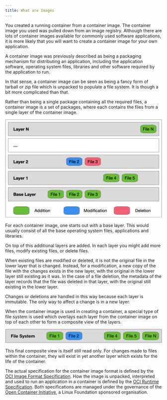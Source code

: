 ```yaml
---
title: What are Images
---
```


You created a running container from a container image. The container image you used was pulled down from an image registry. Although there are lots of container images available for commonly used software applications, it is more likely that you will want to create a container image for your own application.

A container image was previously described as being a packaging mechanism for distributing an application, including the application software, operating system files, libraries and other software required by the application to run.

In that sense, a container image can be seen as being a fancy form of tarball or zip file which is unpacked to populate a file system. It is though a bit more complicated than that.

Rather than being a single package containing all the required files, a container image is a set of packages, where each contains the files from a single layer of the container image.

![Container Image Layers](container-image-layers.png)

For each container image, one starts out with a base layer. This would usually consist of all the base operating system files, applications and libraries.

On top of this additional layers are added. In each layer you might add more files, modify existing files, or delete files.

When existing files are modified or deleted, it is not the original file in the lower layer that is changed. Instead, for a modification, a new copy of the file with the changes exists in the new layer, with the original in the lower layer still existing as it was. In the case of a file deletion, the metadata of the layer records that the file was deleted in that layer, with the original still existing in the lower layer.

Changes or deletions are handled in this way because each layer is immutable. The only way to affect a change is in a new layer.

When the container image is used in creating a container, a special type of file system is used which overlays each layer from the container image on top of each other to form a composite view of the layers.

![Read Only Filesystem](read-only-filesystem.png)

This final composite view is itself still read only. For changes made to files within the container, they will exist in yet another layer which exists for the life of the container.

The actual specification for the container image format is defined by the [OCI Image Format Specification](https://github.com/opencontainers/image-spec). How the image is unpacked, interpreted and used to run an application in a container is defined by the [OCI Runtime Specification](https://github.com/opencontainers/runtime-spec). Both specifications are managed under the governance of the [Open Container Initiative](https://www.opencontainers.org/), a Linux Foundation sponsored organisation.
